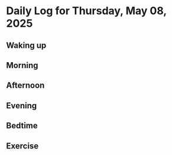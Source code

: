 # Daily Log for Thursday, May 08, 2025

## Waking up

## Morning

## Afternoon

## Evening

## Bedtime

## Exercise
